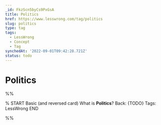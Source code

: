 ```yaml
---
_id: FkzScn5byCs9PxGsA
title: Politics
href: https://www.lesswrong.com/tag/politics
slug: politics
type: tag
tags:
  - LessWrong
  - Concept
  - Tag
synchedAt: '2022-09-01T09:42:28.721Z'
status: todo
---
```


# Politics


%%

% START
Basic (and reversed card)
What is **Politics**?
Back: {TODO}
Tags: LessWrong
END
<!--ID: 1663156955610-->


%%
	

